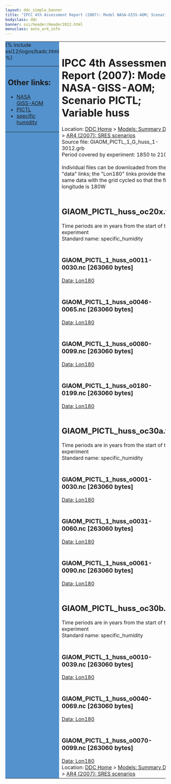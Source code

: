 ```yaml
---
layout: ddc_simple_banner
title: "IPCC 4th Assessment Report (2007): Model NASA-GISS-AOM; Scenario PICTL; Variable huss"
bodyclass: ddc
banner: ssi/header/Header2012.html
menuclass: auto_ar4_info
---
```



<table width="100%" border="0" cellspacing="0" cellpadding="0" style="border-collapse: collapse;">
<tr style="margin:0;padding:0;border:0;">
<td style="margin:0;padding:0;border:0;height:1pt;width:150pt;background:#5492CD;" valign="top" >

<div id="lh-col2" class="auto_ar4_info">
<table class="menumain" bgcolor="#5492CD" cellspacing="0" width="100%" border="0">
<tr><td>
<h2> Other links:</h2>
<ul>
<li><a href="/auto/ar4/model-NASA-GISS-AOM.html">NASA<br/>GISS-AOM</a></li>
<li><a href="/auto/ar4/scenario-PICTL.html">PICTL</a></li>
<li><a href="/auto/ar4/var-specific_humidity.html">specific humidity</a></li>
</ul>
</td></tr>
{% include ssi12/logos/badc.html %}
</table>
</div>
</td>
<td><h1>IPCC 4th Assessment Report (2007): Model NASA-GISS-AOM; Scenario PICTL; Variable huss</h1>

<!-- Breadcrumb1 -->
<div id="breadcrumb1" align="left">
Location: <a href="/index.html">DDC Home</a> > <a href="/sim/gcm_clim/">Models: Summary Data</a>
> <a href="/sim/gcm_clim/SRES_AR4/index.html">AR4 (2007): SRES scenarios</a>
</div>
<!-- End of Breadcrumb1 -->Source file: GIAOM_PICTL_1_G_huss_1-3012.grb
<br/>
Period covered by experiment: 1850 to 2100<br/>
<br/>Individual files can be downloaded from the "data" links; the "Lon180" links provide the same data
         with the grid cycled so that the first longitude is 180W<br/>
<br/><h2>GIAOM_PICTL_huss_oc20x.tar</h2>
Time periods are in years from the start of the experiment<br/>
Standard name: specific_humidity<br>
<br/><h3>GIAOM_PICTL_1_huss_o0011-0030.nc [263060 bytes]</h3>
<a href="/cgi-bin/downl/ar4_nc/huss/GIAOM_PICTL_1_huss_o0011-0030.nc">Data; </a><a href="/cgi-bin/downl/ar4_nc/huss/GIAOM_PICTL_1_huss_o0011-0030.cyto180.nc"> Lon180</a><br/>
<br/><h3>GIAOM_PICTL_1_huss_o0046-0065.nc [263060 bytes]</h3>
<a href="/cgi-bin/downl/ar4_nc/huss/GIAOM_PICTL_1_huss_o0046-0065.nc">Data; </a><a href="/cgi-bin/downl/ar4_nc/huss/GIAOM_PICTL_1_huss_o0046-0065.cyto180.nc"> Lon180</a><br/>
<br/><h3>GIAOM_PICTL_1_huss_o0080-0099.nc [263060 bytes]</h3>
<a href="/cgi-bin/downl/ar4_nc/huss/GIAOM_PICTL_1_huss_o0080-0099.nc">Data; </a><a href="/cgi-bin/downl/ar4_nc/huss/GIAOM_PICTL_1_huss_o0080-0099.cyto180.nc"> Lon180</a><br/>
<br/><h3>GIAOM_PICTL_1_huss_o0180-0199.nc [263060 bytes]</h3>
<a href="/cgi-bin/downl/ar4_nc/huss/GIAOM_PICTL_1_huss_o0180-0199.nc">Data; </a><a href="/cgi-bin/downl/ar4_nc/huss/GIAOM_PICTL_1_huss_o0180-0199.cyto180.nc"> Lon180</a><br/>
<br/><h2>GIAOM_PICTL_huss_oc30a.tar</h2>
Time periods are in years from the start of the experiment<br/>
Standard name: specific_humidity<br>
<br/><h3>GIAOM_PICTL_1_huss_o0001-0030.nc [263060 bytes]</h3>
<a href="/cgi-bin/downl/ar4_nc/huss/GIAOM_PICTL_1_huss_o0001-0030.nc">Data; </a><a href="/cgi-bin/downl/ar4_nc/huss/GIAOM_PICTL_1_huss_o0001-0030.cyto180.nc"> Lon180</a><br/>
<br/><h3>GIAOM_PICTL_1_huss_o0031-0060.nc [263060 bytes]</h3>
<a href="/cgi-bin/downl/ar4_nc/huss/GIAOM_PICTL_1_huss_o0031-0060.nc">Data; </a><a href="/cgi-bin/downl/ar4_nc/huss/GIAOM_PICTL_1_huss_o0031-0060.cyto180.nc"> Lon180</a><br/>
<br/><h3>GIAOM_PICTL_1_huss_o0061-0090.nc [263060 bytes]</h3>
<a href="/cgi-bin/downl/ar4_nc/huss/GIAOM_PICTL_1_huss_o0061-0090.nc">Data; </a><a href="/cgi-bin/downl/ar4_nc/huss/GIAOM_PICTL_1_huss_o0061-0090.cyto180.nc"> Lon180</a><br/>
<br/><h2>GIAOM_PICTL_huss_oc30b.tar</h2>
Time periods are in years from the start of the experiment<br/>
Standard name: specific_humidity<br>
<br/><h3>GIAOM_PICTL_1_huss_o0010-0039.nc [263060 bytes]</h3>
<a href="/cgi-bin/downl/ar4_nc/huss/GIAOM_PICTL_1_huss_o0010-0039.nc">Data; </a><a href="/cgi-bin/downl/ar4_nc/huss/GIAOM_PICTL_1_huss_o0010-0039.cyto180.nc"> Lon180</a><br/>
<br/><h3>GIAOM_PICTL_1_huss_o0040-0069.nc [263060 bytes]</h3>
<a href="/cgi-bin/downl/ar4_nc/huss/GIAOM_PICTL_1_huss_o0040-0069.nc">Data; </a><a href="/cgi-bin/downl/ar4_nc/huss/GIAOM_PICTL_1_huss_o0040-0069.cyto180.nc"> Lon180</a><br/>
<br/><h3>GIAOM_PICTL_1_huss_o0070-0099.nc [263060 bytes]</h3>
<a href="/cgi-bin/downl/ar4_nc/huss/GIAOM_PICTL_1_huss_o0070-0099.nc">Data; </a><a href="/cgi-bin/downl/ar4_nc/huss/GIAOM_PICTL_1_huss_o0070-0099.cyto180.nc"> Lon180</a><br/>
<!-- Breadcrumb2 -->
<div id="breadcrumb2" align="left">
Location: <a href="/index.html">DDC Home</a> > <a href="/sim/gcm_clim/">Models: Summary Data</a>
> <a href="/sim/gcm_clim/SRES_AR4/index.html">AR4 (2007): SRES scenarios</a>
</div>
<!-- End of Breadcrumb2 --></td></tr></table>

